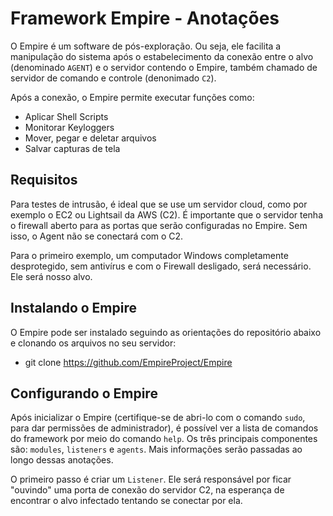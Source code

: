 # Framework Empire - Anotações

O Empire é um software de pós-exploração. Ou seja, ele facilita a manipulação do sistema após o estabelecimento da conexão entre o alvo (denominado `AGENT`) e o servidor contendo o Empire, também chamado de servidor de comando e controle (denonimado `C2`).

Após a conexão, o Empire permite executar funções como:

- Aplicar Shell Scripts
- Monitorar Keyloggers
- Mover, pegar e deletar arquivos
- Salvar capturas de tela

## Requisitos

Para testes de intrusão, é ideal que se use um servidor cloud, como por exemplo o EC2 ou Lightsail da AWS (C2). É importante que o servidor tenha o firewall aberto para as portas que serão configuradas no Empire. Sem isso, o Agent não se conectará com o C2.

Para o primeiro exemplo, um computador Windows completamente desprotegido, sem antivírus e com o Firewall desligado, será necessário. Ele será nosso alvo.

## Instalando o Empire

O Empire pode ser instalado seguindo as orientações do repositório abaixo e clonando os arquivos no seu servidor:

- git clone https://github.com/EmpireProject/Empire

## Configurando o Empire

Após inicializar o Empire (certifique-se de abri-lo com o comando `sudo`, para dar permissões de administrador), é possível ver a lista de comandos do framework por meio do comando `help`. Os três principais componentes são: `modules`, `listeners` e `agents`. Mais informações serão passadas ao longo dessas anotações.

O primeiro passo é criar um `Listener`. Ele será responsável por ficar "ouvindo" uma porta de conexão do servidor C2, na esperança de encontrar o alvo infectado tentando se conectar por ela.



